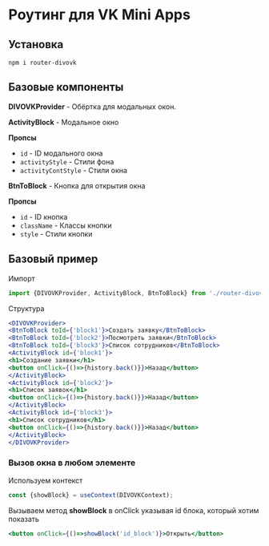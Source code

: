 # Роутинг для VK Mini Apps

## Установка
`npm i router-divovk`

## Базовые компоненты
**DIVOVKProvider** - Обёртка для модальных окон.

**ActivityBlock** - Модальное окно

**Пропсы**
* `id` - ID модального окна
* `activityStyle` - Стили фона
* `activityContStyle` - Стили окна

**BtnToBlock** - Кнопка для открытия окна

**Пропсы**
* `id` - ID кнопка
* `className` - Классы кнопки
* `style` - Стили кнопки

## Базовый пример
Импорт
```jsx
import {DIVOVKProvider, ActivityBlock, BtnToBlock} from './router-divovk';
```
Структура
```jsx
<DIVOVKProvider>
<BtnToBlock toId={'block1'}>Создать заявку</BtnToBlock>
<BtnToBlock toId={'block2'}>Посмотреть заявки</BtnToBlock>
<BtnToBlock toId={'block3'}>Список сотрудников</BtnToBlock>
<ActivityBlock id={'block1'}>
<h1>Создание заявки</h1>
<button onClick={()=>{history.back()}}>Назад</button>
</ActivityBlock>
<ActivityBlock id={'block2'}>
<h1>Список заявок</h1>
<button onClick={()=>{history.back()}}>Назад</button>
</ActivityBlock>
<ActivityBlock id={'block3'}>
<h1>Список сотрудников</h1>
<button onClick={()=>{history.back()}}>Назад</button>
</ActivityBlock>
</DIVOVKProvider>
```

### Вызов окна в любом элементе

Используем контекст
```jsx 
const {showBlock} = useContext(DIVOVKContext);
```
Вызываем метод **showBlock** в onClick указывая id блока, который хотим показать
```jsx
<button onClick={()=>showBlock('id_block')}>Открыть</button>
```